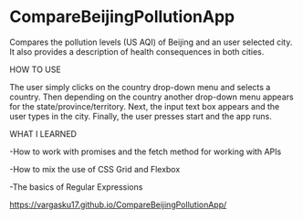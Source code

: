 # CompareBeijingPollutionApp
Compares the pollution levels (US AQI) of Beijing and an user selected city. It also provides a description of health consequences in both cities. 


HOW TO USE

The user simply clicks on the country drop-down menu and selects a country. Then depending on the country another drop-down menu appears for the state/province/territory. Next, the input text box appears and the user types in the city. Finally, the user presses start and the app runs.


WHAT I LEARNED

-How to work with promises and the fetch method for working with APIs

-How to mix the use of CSS Grid and Flexbox 

-The basics of Regular Expressions

https://vargasku17.github.io/CompareBeijingPollutionApp/
